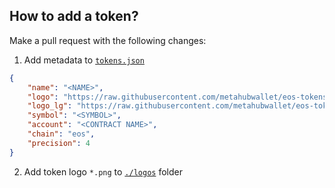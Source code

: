 ## How to add a token?

Make a pull request with the following changes:

1. Add metadata to [`tokens.json`](tokens.json)

```json
{
    "name": "<NAME>",
    "logo": "https://raw.githubusercontent.com/metahubwallet/eos-tokens/main/logos/<SYMBOL>.png",
    "logo_lg": "https://raw.githubusercontent.com/metahubwallet/eos-tokens/main/logos/<SYMBOL>.png",
    "symbol": "<SYMBOL>",
    "account": "<CONTRACT NAME>",
    "chain": "eos",
    "precision": 4
}
```

2. Add token logo `*.png` to [`./logos`](./logos) folder
